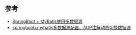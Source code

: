 ## 参考
* [SpringBoot + MyBatis使用多数据源](https://springboot.io/t/topic/109)
* [springboot+mybatis多数据源配置，AOP注解动态切换数据源](https://blog.csdn.net/xiaosheng_papa/article/details/80218006)